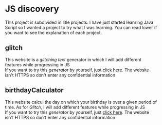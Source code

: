 # JS discovery
This project is subdivided in litle projects. I have just started leanring Java Script so I wanted a project to try what I was learning. You can read lower if you want to see the explanation of each project.
## glitch
This website is a *glitching text* generator in which I will add different features while progressing in JS
<br />
If you want to try this *generator* by yourself, just [click here](http://jsdiscovery.simioni.eu/glitch/index.html). The website isn't HTTPS so don't enter any confidential information <br>

## birthdayCalculator
This website calcul the day on which your birthday is over a given period of time. As for *Glitch*, I will add different features while progressing in JS
<br />
If you want to try this *generator* by yourself, just [click here](http://jsdiscovery.simioni.eu/birthdayCalculator/index.html). The website isn't HTTPS so don't enter any confidential information <br>
